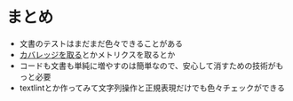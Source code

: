 # まとめ

-   文書のテストはまだまだ色々できることがある
-   [カバレッジを取る](https://github.com/azu/punctuate-coverage)とかメトリクスを取るとか
-   コードも文書も単純に増やすのは簡単なので、安心して消すための技術がもっと必要
-   textlintとか作ってみて文字列操作と正規表現だけでも色々チェックができる
